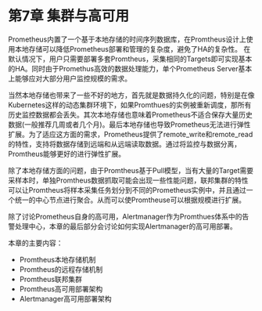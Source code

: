 # 第7章 集群与高可用

Prometheus内置了一个基于本地存储的时间序列数据库，在Promtheus设计上使用本地存储可以降低Prometheus部署和管理的复杂度，避免了HA的复杂性。 在默认情况下，用户只需要部署多套Promtheus，采集相同的Targets即可实现基本的HA。同时由于Promethus高效的数据处理能力，单个Prometheus Server基本上能够应对大部分用户监控规模的需求。

当然本地存储也带来了一些不好的地方，首先就是数据持久化的问题，特别是在像Kubernetes这样的动态集群环境下，如果Promthues的实例被重新调度，那所有历史监控数据都会丢失。其次本地存储也意味着Prometheus不适合保存大量历史数据(一般推荐几周或者几个月)。最后本地存储也导致Prometheus无法进行弹性扩展。为了适应这方面的需求，Prometheus提供了remote_write和remote_read的特性，支持将数据存储到远端和从远端读取数据。通过将监控与数据分离，Promtheus能够更好的进行弹性扩展。

除了本地存储方面的问题，由于Promtheus基于Pull模型，当有大量的Target需要采样本时，单独Promtheus数据抓取可能会出现一些性能问题，联邦集群的特性可以让Promtheus将样本采集任务划分到不同的Prometheus实例中，并且通过一个统一的中心节点进行聚合。从而可以使Promtheuse可以根据规模进行扩展。

除了讨论Prometheus自身的高可用，Alertmanager作为Promthues体系中的告警处理中心，本章的最后部分会讨论如何实现Alertmanager的高可用部署。

本章的主要内容：
* Promtheus本地存储机制
* Promtheus的远程存储机制
* Promtheus联邦集群
* Promtheus高可用部署架构
* Alertmanager高可用部署架构

